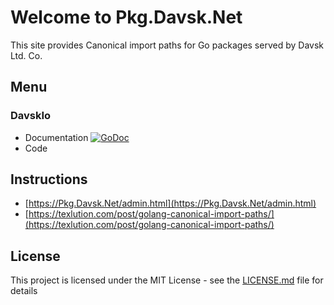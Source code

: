 # Welcome to Pkg.Davsk.Net 

This site provides Canonical import paths for Go packages served by Davsk Ltd. Co.

## Menu
### DavskIo
* Documentation [![GoDoc](https://godoc.org/pkg.davsk.net/DavskIo?status.svg)](https://godoc.org/pkg.davsk.net/DavskIo)
* Code

## Instructions
* [https://Pkg.Davsk.Net/admin.html](https://Pkg.Davsk.Net/admin.html)
* [https://texlution.com/post/golang-canonical-import-paths/](https://texlution.com/post/golang-canonical-import-paths/)

## License

This project is licensed under the MIT License - see the [LICENSE.md](LICENSE.md) file for details
